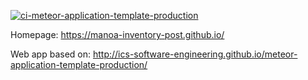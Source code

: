 [![ci-meteor-application-template-production](https://github.com/Manoa-Inventory-POST/manoa-inventory-post/actions/workflows/ci.yml/badge.svg)](https://github.com/Manoa-Inventory-POST/manoa-inventory-post/actions/workflows/ci.yml)

Homepage: https://manoa-inventory-post.github.io/

Web app based on: http://ics-software-engineering.github.io/meteor-application-template-production/
